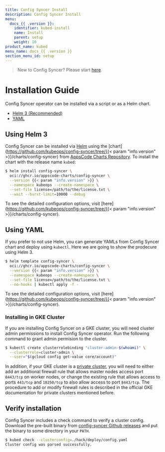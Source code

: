 ```yaml
---
title: Config Syncer Install
description: Config Syncer Install
menu:
  docs_{{ .version }}:
    identifier: kubed-install
    name: Install
    parent: setup
    weight: 10
product_name: kubed
menu_name: docs_{{ .version }}
section_menu_id: setup
---
```


> New to Config Syncer? Please start [here](/docs/concepts/README.md).

# Installation Guide

Config Syncer operator can be installed via a script or as a Helm chart.

<ul class="nav nav-tabs" id="installerTab" role="tablist">
  <li class="nav-item">
    <a class="nav-link active" id="helm3-tab" data-toggle="tab" href="#helm3" role="tab" aria-controls="helm3" aria-selected="true">Helm 3 (Recommended)</a>
  </li>
  <li class="nav-item">
    <a class="nav-link" id="script-tab" data-toggle="tab" href="#script" role="tab" aria-controls="script" aria-selected="false">YAML</a>
  </li>
</ul>
<div class="tab-content" id="installerTabContent">
  <div class="tab-pane fade show active" id="helm3" role="tabpanel" aria-labelledby="helm3-tab">

## Using Helm 3

Config Syncer can be installed via [Helm](https://helm.sh/) using the [chart](https://github.com/kubeops/config-syncer/tree/{{< param "info.version" >}}/charts/config-syncer) from [AppsCode Charts Repository](https://github.com/appscode/charts). To install the chart with the release name `kubed`:

```bash
$ helm install config-syncer \
  oci://ghcr.io/appscode-charts/config-syncer \
  --version {{< param "info.version" >}} \
  --namespace kubeops --create-namespace \
  --set-file license=/path/to/the/license.txt \
  --wait --burst-limit=10000 --debug
```

To see the detailed configuration options, visit [here](https://github.com/kubeops/config-syncer/tree/{{< param "info.version" >}}/charts/config-syncer).

</div>
<div class="tab-pane fade" id="script" role="tabpanel" aria-labelledby="script-tab">

## Using YAML

If you prefer to not use Helm, you can generate YAMLs from Config Syncer chart and deploy using `kubectl`. Here we are going to show the prodecure using Helm 3.

```bash
$ helm template config-syncer \
  oci://ghcr.io/appscode-charts/config-syncer \
  --version {{< param "info.version" >}} \
  --namespace kubeops --create-namespace \
  --set-file license=/path/to/the/license.txt \
  --no-hooks | kubectl apply -f -
```

To see the detailed configuration options, visit [here](https://github.com/kubeops/config-syncer/tree/{{< param "info.version" >}}/charts/config-syncer).

</div>
</div>

### Installing in GKE Cluster

If you are installing Config Syncer on a GKE cluster, you will need cluster admin permissions to install Config Syncer operator. Run the following command to grant admin permision to the cluster.

```bash
$ kubectl create clusterrolebinding "cluster-admin-$(whoami)" \
  --clusterrole=cluster-admin \
  --user="$(gcloud config get-value core/account)"
```

In addition, if your GKE cluster is a [private cluster](https://cloud.google.com/kubernetes-engine/docs/how-to/private-clusters), you will need to either add an additional firewall rule that allows master nodes access port `8443/tcp` on worker nodes, or change the existing rule that allows access to ports `443/tcp` and `10250/tcp` to also allow access to port `8443/tcp`. The procedure to add or modify firewall rules is described in the official GKE documentation for private clusters mentioned before.

## Verify installation

Config Syncer includes a check command to verify a cluster config. Download the pre-built binary from [config-syncer Github releases](https://github.com/kubeops/config-syncer/releases) and put the binary to some directory in your `PATH`.

```bash
$ kubed check --clusterconfig=./hack/deploy/config.yaml
Cluster config was parsed successfully.
```
